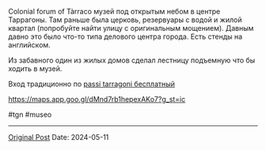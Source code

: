 Colonial forum of Tàrraco музей под открытым небом в центре Таррагоны. Там раньше была церковь, резервуары с водой и жилой квартал (попробуйте найти улицу с оригинальным мощением). Давным давно это было что-то типа делового центра города. Есть стенды на английском.

Из забавного один из жилых домов сделал лестницу подъемную что бы ходить в музей. 

Вход традиционно по [passi tarragoni бесплатный](1980.md)

https://maps.app.goo.gl/dMnd7rb1hepexAKo7?g_st=ic

#tgn #museo

---
[Original Post](https://t.me/lev2tarragona/2187)
Date: 2024-05-11
